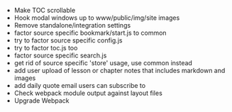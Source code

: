 * Make TOC scrollable
* Hook modal windows up to www/public/img/site images
* Remove standalone/integration settings
* factor source specific bookmark/start.js to common
* try to factor source specific config.js
* try to factor toc.js too
* factor source specific search.js
* get rid of source specific 'store' usage, use common instead
* add user upload of lesson or chapter notes that includes markdown and
  images
* add daily quote email users can subscribe to
* Check webpack module output against layout files
* Upgrade Webpack

